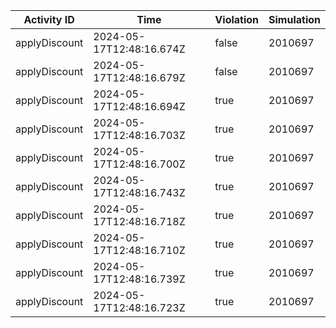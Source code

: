 | Activity ID | Time | Violation | Simulation |
| --- | --- | --- | --- |
| applyDiscount | 2024-05-17T12:48:16.674Z | false | 2010697 |
| applyDiscount | 2024-05-17T12:48:16.679Z | false | 2010697 |
| applyDiscount | 2024-05-17T12:48:16.694Z | true | 2010697 |
| applyDiscount | 2024-05-17T12:48:16.703Z | true | 2010697 |
| applyDiscount | 2024-05-17T12:48:16.700Z | true | 2010697 |
| applyDiscount | 2024-05-17T12:48:16.743Z | true | 2010697 |
| applyDiscount | 2024-05-17T12:48:16.718Z | true | 2010697 |
| applyDiscount | 2024-05-17T12:48:16.710Z | true | 2010697 |
| applyDiscount | 2024-05-17T12:48:16.739Z | true | 2010697 |
| applyDiscount | 2024-05-17T12:48:16.723Z | true | 2010697 |
